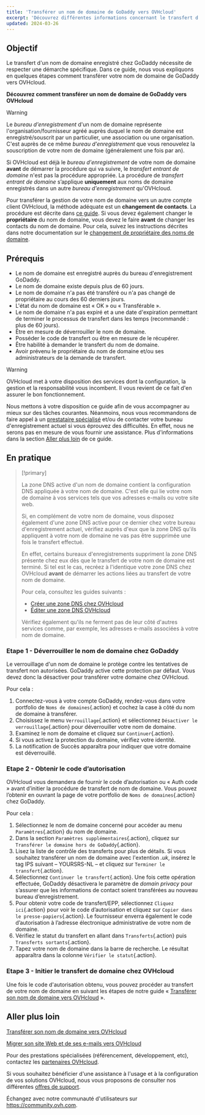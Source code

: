 ```yaml
---
title: 'Transférer un nom de domaine de GoDaddy vers OVHcloud'
excerpt: 'Découvrez différentes informations concernant le transfert d’un nom de domaine GoDaddy vers OVHcloud'
updated: 2024-03-26
---
```


## Objectif

Le transfert d'un nom de domaine enregistré chez GoDaddy nécessite de respecter une démarche spécifique. Dans ce guide, nous vous expliquons en quelques étapes comment transférer votre nom de domaine de GoDaddy vers OVHcloud. 

**Découvrez comment transférer un nom de domaine de GoDaddy vers OVHcloud**

> [!warning]
>
> Le *bureau d'enregistrement* d'un nom de domaine représente l'organisation/fournisseur agréé auprès duquel le nom de domaine est enregistré/souscrit par un particulier, une association ou une organisation. C'est auprès de ce même *bureau d'enregistrement* que vous renouvelez la souscription de votre nom de domaine (généralement une fois par an).
>
> Si OVHcloud est déjà le *bureau d'enregistrement* de votre nom de domaine **avant** de démarrer la procédure qui va suivre, le *transfert entrant de domaine* n'est pas la procédure appropriée. La procédure de *transfert entrant de domaine* s’applique **uniquement** aux noms de domaine enregistrés dans un autre *bureau d'enregistrement* qu'OVHcloud.
>
> Pour transférer la gestion de votre nom de domaine vers un autre compte client OVHcloud, la méthode adéquate est un **changement de contacts**. La procédure est décrite dans [ce guide](/pages/account_and_service_management/account_information/managing_contacts).
> Si vous devez également changer le **propriétaire** du nom de domaine, vous devez le faire **avant** de changer les contacts du nom de domaine. Pour cela, suivez les instructions décrites dans notre documentation sur le [changement de propriétaire des noms de domaine](/pages/web_cloud/domains/trade_domain).
>

## Prérequis

- Le nom de domaine est enregistré auprès du bureau d'enregistrement GoDaddy.
- Le nom de domaine existe depuis plus de 60 jours.
- Le nom de domaine n'a pas été transféré ou n'a pas changé de propriétaire au cours des 60 derniers jours.
- L'état du nom de domaine est « OK » ou « Transférable ».
- Le nom de domaine n'a pas expiré et a une date d'expiration permettant de terminer le processus de transfert dans les temps (recommandé : plus de 60 jours).
- Être en mesure de déverrouiller le nom de domaine.
- Posséder le code de transfert ou être en mesure de le récupérer.
- Être habilité à demander le transfert du nom de domaine.
- Avoir prévenu le propriétaire du nom de domaine et/ou ses administrateurs de la demande de transfert.

> [!warning]
>
> OVHcloud met à votre disposition des services dont la configuration, la gestion et la responsabilité vous incombent. Il vous revient de ce fait d'en assurer le bon fonctionnement.
>
> Nous mettons à votre disposition ce guide afin de vous accompagner au mieux sur des tâches courantes. Néanmoins, nous vous recommandons de faire appel à un [prestataire spécialisé](https://partner.ovhcloud.com/fr/directory/) et/ou de contacter votre bureau d'enregistrement actuel si vous éprouvez des difficultés. En effet, nous ne serons pas en mesure de vous fournir une assistance. Plus d'informations dans la section [Aller plus loin](#go-further) de ce guide.
>

## En pratique

> [!primary]
>
> La zone DNS active d'un nom de domaine contient la configuration DNS appliquée à votre nom de domaine. C'est elle qui lie votre nom de domaine à vos services tels que vos adresses e-mails ou votre site web.
>
> Si, en complément de votre nom de domaine, vous disposez également d'une zone DNS active pour ce dernier chez votre bureau d'enregistrement actuel, vérifiez auprès d'eux que la zone DNS qu'ils appliquent à votre nom de domaine ne vas pas être supprimée une fois le transfert effectué.
>
> En effet, certains bureaux d'enregistrements suppriment la zone DNS présente chez eux dès que le transfert de votre nom de domaine est terminé. Si tel est le cas, recréez à l'identique votre zone DNS chez OVHcloud **avant** de démarrer les actions liées au transfert de votre nom de domaine.
>
> Pour cela, consultez les guides suivants :
> - [Créer une zone DNS chez OVHcloud](/pages/web_cloud/domains/dns_zone_create)
> - [Éditer une zone DNS OVHcloud](/pages/web_cloud/domains/dns_zone_edit)
>
> Vérifiez également qu'ils ne ferment pas de leur côté d'autres services comme, par exemple, les adresses e-mails associées à votre nom de domaine.
>

### Etape 1 - Déverrouiller le nom de domaine chez GoDaddy

Le verrouillage d'un nom de domaine le protège contre les tentatives de transfert non autorisées.
GoDaddy active cette protection par défaut. Vous devez donc la désactiver pour transférer votre domaine chez OVHcloud.

Pour cela : 

1.	Connectez-vous à votre compte GoDaddy, rendez-vous dans votre portfolio de `Noms de domaines`{.action} et cochez la case à côté du nom de domaine à transférer.
2.	Choisissez le menu `Verrouillage`{.action} et sélectionnez `Désactiver le verrouillage`{.action} pour déverrouiller votre nom de domaine.
3.	Examinez le nom de domaine et cliquez sur `Continuer`{.action}.
4.	Si vous activez la protection du domaine, vérifiez votre identité.
5.	La notification de Succès apparaîtra pour indiquer que votre domaine est déverrouillé.

### Etape 2 - Obtenir le code d’autorisation 

OVHcloud vous demandera de fournir le code d’autorisation ou « Auth code » avant d’initier la procédure de transfert de nom de domaine. Vous pouvez l’obtenir en ouvrant la page de votre portfolio de `Noms de domaines`{.action} chez GoDaddy.

Pour cela : 

1.	Sélectionnez le nom de domaine concerné pour accéder au menu `Paramètres`{.action} du nom de domaine.
2.	Dans la section `Paramètres supplémentaires`{.action}, cliquez sur `Transférer le domaine hors de GoDaddy`{.action}.
3.	Lisez la liste de contrôle des transferts pour plus de détails. Si vous souhaitez transférer un nom de domaine avec l'extention *.uk*, insérez le tag IPS suivant – YOURSRS-NL – et cliquez sur `Terminer le transfert`{.action}.
4.	Sélectionnez `Continuer le transfert`{.action}. Une fois cette opération effectuée, GoDaddy désactivera le paramètre de *domain privacy* pour s’assurer que les informations de contact soient transférées au nouveau bureau d’enregistrement.
5.	Pour obtenir votre code de transfert/EPP, sélectionnez `Cliquez ici`{.action} pour voir le code d’autorisation et cliquez sur `Copier dans le presse-papiers`{.action}. Le fournisseur enverra également le code d’autorisation à l’adresse électronique administrative de votre nom de domaine.
6.	Vérifiez le statut du transfert en allant dans `Transferts`{.action} puis `Transferts sortants`{.action}.
7.	Tapez votre nom de domaine dans la barre de recherche. Le résultat apparaîtra dans la colonne `Vérifier le statut`{.action}.

### Etape 3 - Initier le transfert de domaine chez OVHcloud

Une fois le code d'autorisation obtenu, vous pouvez procéder au transfert de votre nom de domaine en suivant les étapes de notre guide « [Transférer son nom de domaine vers OVHcloud](/pages/web_cloud/domains/transfer_incoming_generic_domain) ».

## Aller plus loin <a name="aller-plus-loin"></a>

[Transférer son nom de domaine vers OVHcloud](/pages/web_cloud/domains/transfer_incoming_generic_domain)

[Migrer son site Web et de ses e-mails vers OVHcloud](/pages/web_cloud/web_hosting/hosting_migrating_to_ovh)

Pour des prestations spécialisées (référencement, développement, etc), contactez les [partenaires OVHcloud](https://partner.ovhcloud.com/fr/directory/).

Si vous souhaitez bénéficier d'une assistance à l'usage et à la configuration de vos solutions OVHcloud, nous vous proposons de consulter nos différentes [offres de support](https://www.ovhcloud.com/fr/support-levels/).

Échangez avec notre communauté d'utilisateurs sur <https://community.ovh.com>.
